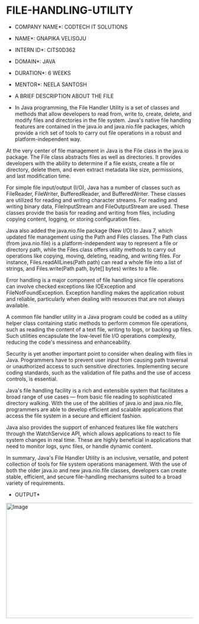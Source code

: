 # FILE-HANDLING-UTILITY

* COMPANY NAME*: CODTECH IT SOLUTIONS

* NAME*: GNAPIKA VELISOJU

* INTERN ID*: CITS0D362

* DOMAIN*: JAVA

* DURATION*: 6 WEEKS

* MENTOR*: NEELA SANTOSH

* A BRIEF DESCRIPTION ABOUT THE FILE

* In Java programming, the File Handler Utility is a set of classes and methods that allow developers to read from, write to, create, delete, and modify files and directories in the file system. Java's native file handling features are contained in the java.io and java.nio.file packages, which provide a rich set of tools to carry out file operations in a robust and platform-independent way.

At the very center of file management in Java is the File class in the java.io package. The File class abstracts files as well as directories. It provides developers with the ability to determine if a file exists, create a file or directory, delete them, and even extract metadata like size, permissions, and last modification time.

For simple file input/output (I/O), Java has a number of classes such as FileReader, FileWriter, BufferedReader, and BufferedWriter. These classes are utilized for reading and writing character streams. For reading and writing binary data, FileInputStream and FileOutputStream are used. These classes provide the basis for reading and writing from files, including copying content, logging, or storing configuration files.

Java also added the java.nio.file package (New I/O) to Java 7, which updated file management using the Path and Files classes. The Path class (from java.nio.file) is a platform-independent way to represent a file or directory path, while the Files class offers utility methods to carry out operations like copying, moving, deleting, reading, and writing files. For instance, Files.readAllLines(Path path) can read a whole file into a list of strings, and Files.write(Path path, byte[] bytes) writes to a file.

Error handling is a major component of file handling since file operations can involve checked exceptions like IOException and FileNotFoundException. Exception handling makes the application robust and reliable, particularly when dealing with resources that are not always available.

A common file handler utility in a Java program could be coded as a utility helper class containing static methods to perform common file operations, such as reading the content of a text file, writing to logs, or backing up files. Such utilities encapsulate the low-level file I/O operations complexity, reducing the code's messiness and enhanceability.

Security is yet another important point to consider when dealing with files in Java. Programmers have to prevent user input from causing path traversal or unauthorized access to such sensitive directories. Implementing secure coding standards, such as the validation of file paths and the use of access controls, is essential.

Java's file handling facility is a rich and extensible system that facilitates a broad range of use cases — from basic file reading to sophisticated directory walking. With the use of the abilities of java.io and java.nio.file, programmers are able to develop efficient and scalable applications that access the file system in a secure and efficient fashion.

Java also provides the support of enhanced features like file watchers through the WatchService API, which allows applications to react to file system changes in real time. These are highly beneficial in applications that need to monitor logs, sync files, or handle dynamic content.

In summary, Java's File Handler Utility is an inclusive, versatile, and potent collection of tools for file system operations management. With the use of both the older java.io and new java.nio.file classes, developers can create stable, efficient, and secure file-handling mechanisms suited to a broad variety of requirements.

* OUTPUT*

<img width="653" height="310" alt="Image" src="https://github.com/user-attachments/assets/691a06d2-f4f9-42ad-b94f-d6d3da3a5687" />

